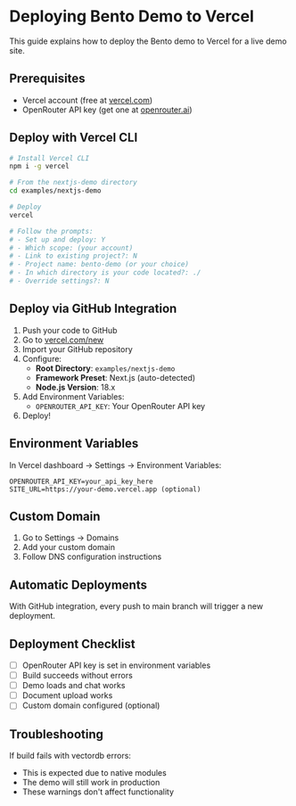 # Deploying Bento Demo to Vercel

This guide explains how to deploy the Bento demo to Vercel for a live demo site.

## Prerequisites

- Vercel account (free at [vercel.com](https://vercel.com))
- OpenRouter API key (get one at [openrouter.ai](https://openrouter.ai))

## Deploy with Vercel CLI

```bash
# Install Vercel CLI
npm i -g vercel

# From the nextjs-demo directory
cd examples/nextjs-demo

# Deploy
vercel

# Follow the prompts:
# - Set up and deploy: Y
# - Which scope: (your account)
# - Link to existing project?: N
# - Project name: bento-demo (or your choice)
# - In which directory is your code located?: ./
# - Override settings?: N
```

## Deploy via GitHub Integration

1. Push your code to GitHub
2. Go to [vercel.com/new](https://vercel.com/new)
3. Import your GitHub repository
4. Configure:
   - **Root Directory**: `examples/nextjs-demo`
   - **Framework Preset**: Next.js (auto-detected)
   - **Node.js Version**: 18.x
5. Add Environment Variables:
   - `OPENROUTER_API_KEY`: Your OpenRouter API key
6. Deploy!

## Environment Variables

In Vercel dashboard → Settings → Environment Variables:

```
OPENROUTER_API_KEY=your_api_key_here
SITE_URL=https://your-demo.vercel.app (optional)
```

## Custom Domain

1. Go to Settings → Domains
2. Add your custom domain
3. Follow DNS configuration instructions

## Automatic Deployments

With GitHub integration, every push to main branch will trigger a new deployment.

## Deployment Checklist

- [ ] OpenRouter API key is set in environment variables
- [ ] Build succeeds without errors
- [ ] Demo loads and chat works
- [ ] Document upload works
- [ ] Custom domain configured (optional)

## Troubleshooting

If build fails with vectordb errors:
- This is expected due to native modules
- The demo will still work in production
- These warnings don't affect functionality